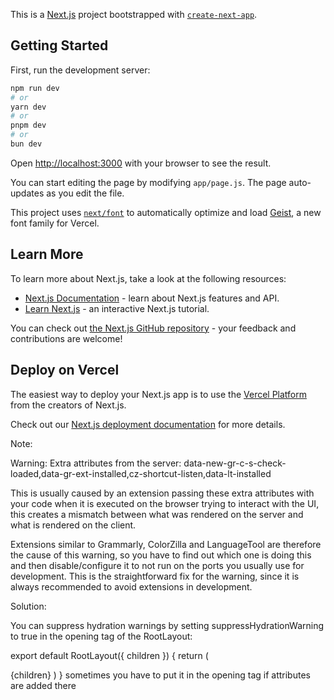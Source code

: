 This is a [Next.js](https://nextjs.org) project bootstrapped with [`create-next-app`](https://nextjs.org/docs/app/api-reference/cli/create-next-app).

## Getting Started

First, run the development server:

```bash
npm run dev
# or
yarn dev
# or
pnpm dev
# or
bun dev
```

Open [http://localhost:3000](http://localhost:3000) with your browser to see the result.

You can start editing the page by modifying `app/page.js`. The page auto-updates as you edit the file.

This project uses [`next/font`](https://nextjs.org/docs/app/building-your-application/optimizing/fonts) to automatically optimize and load [Geist](https://vercel.com/font), a new font family for Vercel.

## Learn More

To learn more about Next.js, take a look at the following resources:

- [Next.js Documentation](https://nextjs.org/docs) - learn about Next.js features and API.
- [Learn Next.js](https://nextjs.org/learn) - an interactive Next.js tutorial.

You can check out [the Next.js GitHub repository](https://github.com/vercel/next.js) - your feedback and contributions are welcome!

## Deploy on Vercel

The easiest way to deploy your Next.js app is to use the [Vercel Platform](https://vercel.com/new?utm_medium=default-template&filter=next.js&utm_source=create-next-app&utm_campaign=create-next-app-readme) from the creators of Next.js.

Check out our [Next.js deployment documentation](https://nextjs.org/docs/app/building-your-application/deploying) for more details.

Note:

Warning: Extra attributes from the server: data-new-gr-c-s-check-loaded,data-gr-ext-installed,cz-shortcut-listen,data-lt-installed

This is usually caused by an extension passing these extra attributes with your code when it is executed on the browser trying to interact with the UI, this creates a mismatch between what was rendered on the server and what is rendered on the client.

Extensions similar to Grammarly, ColorZilla and LanguageTool are therefore the cause of this warning, so you have to find out which one is doing this and then disable/configure it to not run on the ports you usually use for development. This is the straightforward fix for the warning, since it is always recommended to avoid extensions in development.

Solution:

You can suppress hydration warnings by setting suppressHydrationWarning to true in the opening <body> tag of the RootLayout:

export default RootLayout({ children }) {
  return (
   <html lang="en">
      <body suppressHydrationWarning={true}>
        {children}
      </body>
    </html>
  )
}
sometimes you have to put it in the opening <html> tag if attributes are added there

<html lang="en" suppressHydrationWarning={true}>
